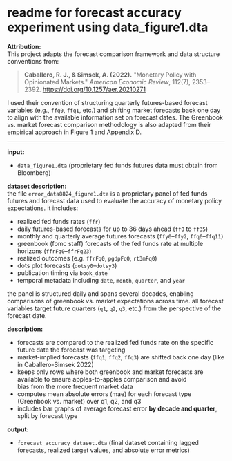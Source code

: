 # readme for forecast accuracy experiment using data_figure1.dta

**Attribution:**  
This project adapts the forecast comparison framework and data structure conventions from:

> **Caballero, R. J., & Simsek, A. (2022).** "Monetary Policy with Opinionated Markets." *American Economic Review*, 112(7), 2353–2392. https://doi.org/10.1257/aer.20210271

I used their convention of structuring quarterly futures-based forecast variables (e.g., `ffq0`, `ffq1`, etc.) and shifting market forecasts back one day to align with the available information set on forecast dates. The Greenbook vs. market forecast comparison methodology is also adapted from their empirical approach in Figure 1 and Appendix D.

---
**input:**  
- `data_figure1.dta` (proprietary fed funds futures data must obtain from Bloomberg)

**dataset description:**  
the file `error_data8824_figure1.dta` is a proprietary panel of fed funds futures and forecast data used to evaluate the accuracy of monetary policy expectations. it includes:

- realized fed funds rates (`ffr`)  
- daily futures-based forecasts for up to 36 days ahead (`ff0` to `ff35`)  
- monthly and quarterly average futures forecasts (`ffy0`–`ffy2`, `ffq0`–`ffq11`)  
- greenbook (fomc staff) forecasts of the fed funds rate at multiple horizons (`ffrFq0`–`ffrFq23`)  
- realized outcomes (e.g. `ffrFq0`, `pgdpFq0`, `rt3mFq0`)  
- dots plot forecasts (`dotsy0`–`dotsy3`)  
- publication timing via `book_date`  
- temporal metadata including `date`, `month`, `quarter`, and `year`  

the panel is structured daily and spans several decades, enabling comparisons of greenbook vs. market expectations across time. all forecast variables target future quarters (`q1`, `q2`, `q3`, etc.) from the perspective of the forecast date.

**description:**    
- forecasts are compared to the realized fed funds rate on the specific future date the forecast was targeting  
- market-implied forecasts (`ffq1`, `ffq2`, `ffq3`) are shifted back one day (like in Caballero-Simsek 2022)  
- keeps only rows where both greenbook and market forecasts are available to ensure apples-to-apples comparison and avoid  
  bias from the more frequent market data  
- computes mean absolute errors (mae) for each forecast type (Greenbook vs. market) over q1, q2, and q3  
- includes bar graphs of average forecast error **by decade and quarter**, split by forecast type  

**output:**  
- `forecast_accuracy_dataset.dta` (final dataset containing lagged forecasts, realized target values, and absolute error metrics)
